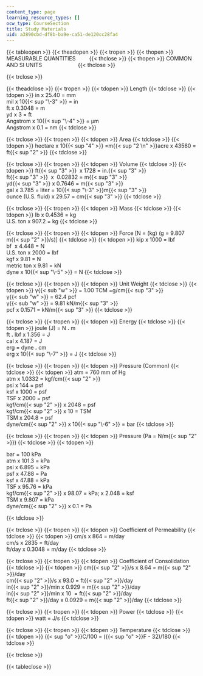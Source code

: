 ```yaml
---
content_type: page
learning_resource_types: []
ocw_type: CourseSection
title: Study Materials
uid: a3890cbd-df8b-ba9e-ca51-de120cc28fa4
---
```


{{< tableopen >}}
{{< theadopen >}}
{{< tropen >}}
{{< thopen >}}
MEASURABLE QUANTITIES        
{{< thclose >}}
{{< thopen >}}
COMMON AND SI UNITS                       
{{< thclose >}}

{{< trclose >}}

{{< theadclose >}}
{{< tropen >}}
{{< tdopen >}}
Length
{{< tdclose >}}
{{< tdopen >}}
in x 25.40 = mm  
mil x 10{{< sup "\\-3" >}} = in  
ft x 0.3048 = m  
yd x 3 = ft  
Angstrom x 10{{< sup "\\-4" >}} = µm  
Angstrom x 0.1 = nm
{{< tdclose >}}

{{< trclose >}}
{{< tropen >}}
{{< tdopen >}}
Area
{{< tdclose >}}
{{< tdopen >}}
hectare x 10{{< sup "4" >}} =m{{< sup "2  \n" >}}acre x 43560 = ft{{< sup "2" >}}
{{< tdclose >}}

{{< trclose >}}
{{< tropen >}}
{{< tdopen >}}
Volume
{{< tdclose >}}
{{< tdopen >}}
ft{{< sup "3" >}}  x 1728 = in.{{< sup "3" >}}  
ft{{< sup "3" >}}  x  0.02832 = m{{< sup "3" >}}  
yd{{< sup "3" >}} x 0.7646 = m{{< sup "3" >}}  
gal x 3.785 = liter = 10{{< sup "\\-3" >}}m{{< sup "3" >}}  
ounce (U.S. fluid) x 29.57 = cm{{< sup "3" >}}
{{< tdclose >}}

{{< trclose >}}
{{< tropen >}}
{{< tdopen >}}
Mass
{{< tdclose >}}
{{< tdopen >}}
lb x 0.4536 = kg  
U.S. ton x 907.2 = kg
{{< tdclose >}}

{{< trclose >}}
{{< tropen >}}
{{< tdopen >}}
Force \[N = (kg) (g = 9.807 m{{< sup "2" >}}/s)\]
{{< tdclose >}}
{{< tdopen >}}
kip x 1000 = lbf  
bf  x 4.448 = N  
U.S. ton x 2000 = lbf  
kgf x 9.81 = N  
metric ton x 9.81 = kN  
dyne x 10{{< sup "\\-5" >}} = N
{{< tdclose >}}

{{< trclose >}}
{{< tropen >}}
{{< tdopen >}}
Unit Weight
{{< tdclose >}}
{{< tdopen >}}
γ{{< sub "w" >}} = 1.00 TCM =g/cm{{< sup "3" >}}  
γ{{< sub "w" >}} = 62.4 pcf  
γ{{< sub "w" >}} = 9.81 kN/m{{< sup "3" >}}  
pcf x 0.1571 = kN/m{{< sup "3" >}}
{{< tdclose >}}

{{< trclose >}}
{{< tropen >}}
{{< tdopen >}}
Energy
{{< tdclose >}}
{{< tdopen >}}
joule (J) = N **.** m  
ft **.** lbf x 1.356 = J  
cal x 4.187 = J  
erg = dyne **.** cm  
erg x 10{{< sup "\\-7" >}} = J
{{< tdclose >}}

{{< trclose >}}
{{< tropen >}}
{{< tdopen >}}
Pressure (Common)
{{< tdclose >}}
{{< tdopen >}}
atm = 760 mm of Hg  
atm x 1.0332 = kgf/cm{{< sup "2" >}}  
psi x 144 = psf  
ksf x 1000 = psf  
TSF x 2000 = psf  
kgf/cm{{< sup "2" >}} x 2048 = psf  
kgf/cm{{< sup "2" >}} x 10 = TSM  
TSM x 204.8 = psf  
dyne/cm{{< sup "2" >}} x 10{{< sup "\\-6" >}} = bar
{{< tdclose >}}

{{< trclose >}}
{{< tropen >}}
{{< tdopen >}}
Pressure (Pa = N/m{{< sup "2" >}})
{{< tdclose >}}
{{< tdopen >}}


bar = 100 kPa  
atm x 101.3 = kPa  
psi x 6.895 = kPa  
psf x 47.88 = Pa  
ksf x 47.88 = kPa  
TSF x 95.76 = kPa  
kgf/cm{{< sup "2" >}} x 98.07 = kPa; x 2.048 = ksf  
TSM x 9.807 = kPa  
dyne/cm{{< sup "2" >}} x 0.1 = Pa


{{< tdclose >}}

{{< trclose >}}
{{< tropen >}}
{{< tdopen >}}
Coefficient of Permeability
{{< tdclose >}}
{{< tdopen >}}
cm/s x 864 = m/day  
cm/s x 2835 = ft/day  
ft/day x 0.3048 = m/day
{{< tdclose >}}

{{< trclose >}}
{{< tropen >}}
{{< tdopen >}}
Coefficient of Consolidation
{{< tdclose >}}
{{< tdopen >}}
cm{{< sup "2" >}}/s x 8.64 = m{{< sup "2" >}}/day  
cm{{< sup "2" >}}/s x 93.0 = ft{{< sup "2" >}}/day  
in{{< sup "2" >}}/min x 0.929 = m{{< sup "2" >}}/day  
in{{< sup "2" >}}/min x 10  = ft{{< sup "2" >}}/day  
ft{{< sup "2" >}}/day x 0.0929 = m{{< sup "2" >}}/day
{{< tdclose >}}

{{< trclose >}}
{{< tropen >}}
{{< tdopen >}}
Power
{{< tdclose >}}
{{< tdopen >}}
watt = J/s
{{< tdclose >}}

{{< trclose >}}
{{< tropen >}}
{{< tdopen >}}
Temperature
{{< tdclose >}}
{{< tdopen >}}
{{< sup "o" >}}C/100 = ({{< sup "o" >}}F - 32)/180
{{< tdclose >}}

{{< trclose >}}

{{< tableclose >}}